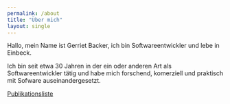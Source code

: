 ```yaml
---
permalink: /about
title: "Über mich"
layout: single
---
```


Hallo, mein Name ist Gerriet Backer, ich bin Softwareentwickler und lebe in Einbeck. 

Ich bin seit etwa 30 Jahren in der ein oder anderen Art als Softwareentwickler tätig und habe mich forschend, komerziell und praktisch mit Sofware auseinandergesetzt. 

[Publikationsliste](/publications)